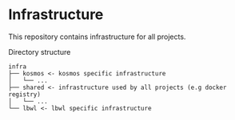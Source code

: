 Infrastructure
==============

This repository contains infrastructure for all projects.

Directory structure

```
infra
├── kosmos <- kosmos specific infrastructure
│   └── ...
├── shared <- infrastructure used by all projects (e.g docker registry)
│   └── ...
└── lbwl <- lbwl specific infrastructure
```




